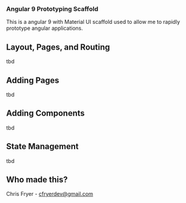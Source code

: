### Angular 9 Prototyping Scaffold
This is a angular 9 with Material UI scaffold used to allow me to rapidly prototype angular applications.

## Layout, Pages, and Routing
tbd

## Adding Pages
tbd

## Adding Components
tbd

## State Management
tbd

## Who made this?
Chris Fryer - cfryerdev@gmail.com